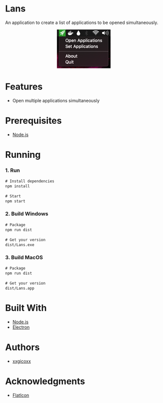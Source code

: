 # Lans
An application to create a list of applications to be opened simultaneously.

<p align="center">
  <img src="assets/imgs/lans.png">
</p>

# Features
* Open multiple applications simultaneously

# Prerequisites
* [Node.js](https://nodejs.org/en/)

# Running
### 1. Run
````
# Install dependencies
npm install

# Start
npm start
````

### 2. Build Windows
````
# Package
npm run dist

# Get your version
dist/Lans.exe
````

### 3. Build MacOS
````
# Package
npm run dist

# Get your version
dist/Lans.app
````

# Built With
* [Node.js](https://nodejs.org/en/)
* [Electron](https://electronjs.org/)

# Authors
* [xxgicoxx](https://github.com/xxgicoxx)

# Acknowledgments
* [FlatIcon](https://www.flaticon.com/)